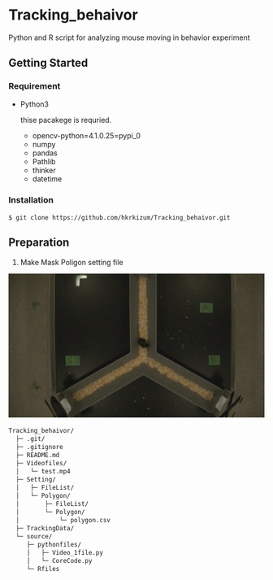 # Tracking_behaivor

Python and R script for analyzing mouse moving in behavior experiment

## Getting Started

### Requirement

- Python3

  thise pacakege is requried.
  - opencv-python=4.1.0.25=pypi_0
  - numpy
  - pandas
  - Pathlib
  - thinker
  - datetime

### Installation

```
$ git clone https://github.com/hkrkizum/Tracking_behaivor.git
```

## Preparation  

1. Make Mask Poligon setting file

![Base](https://github.com/hkrkizum/Tracking_behaivor/blob/image/images/test.mp4_snapshot_00.04_%5B2019.06.16_00.12.21%5D.jpg)


```
Tracking_behaivor/
  ├─ .git/
  ├─ .gitignore
  ├─ README.md
  ├─ Videofiles/
  │   └─ test.mp4
  ├─ Setting/
  │   ├─ FileList/
  │   └─ Polygon/
  │       ├─ FileList/
  │       └─ Polygon/
  │           └─ polygon.csv
  ├─ TrackingData/
  └─ source/
     ├─ pythonfiles/
     │   ├─ Video_1file.py
     │   └─ CoreCode.py
     └─ Rfiles
```